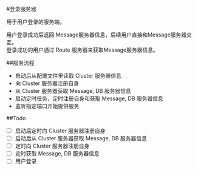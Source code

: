 #登录服务器

用于用户登录的服务端。  

用户登录成功后返回 Message服务器信息，后续用户直接和Message服务器交互。  
登录成功的用户通过 Route 服务器来获取Message服务器信息。  

##服务流程
- 启动后从配置文件里读取 Cluster 服务器信息
- 向 Cluster 服务器注册自身
- 从 Cluster 服务器获取 Message, DB 服务器信息
- 启动定时任务，定时注册自身和获取 Message, DB 服务器信息
- 监听指定端口开始提供服务

##Todo  
- [ ] 启动后定时向 Cluster 服务器注册自身
- [ ] 启动后从 Cluster 服务器获取 Message, DB 服务器信息
- [ ] 定时向 Cluster 服务器注册自身
- [ ] 定时获取 Message, DB 服务器信息 
- [ ] 用户登录  